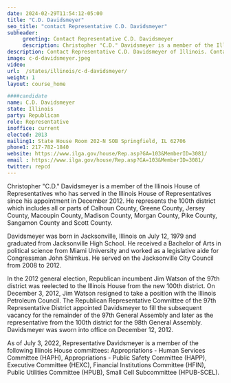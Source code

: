```yaml
---
date: 2024-02-29T11:54:12-05:00
title: "C.D. Davidsmeyer"
seo_title: "contact Representative C.D. Davidsmeyer"
subheader:
     greeting: Contact Representative C.D. Davidsmeyer
     description: Christopher "C.D." Davidsmeyer is a member of the Illinois House of Representatives who is serving 100th district since his appointment in December 2012.
description: Contact Representative C.D. Davidsmeyer of Illinois. Contact information for C.D. Davidsmeyer includes email address, phone number, and mailing address.
image: c-d-davidsmeyer.jpeg
video:
url:  /states/illinois/c-d-davidsmeyer/
weight: 1
layout: course_home

####candidate
name: C.D. Davidsmeyer
state: Illinois
party: Republican
role: Representative
inoffice: current
elected: 2013
mailing1: State House Room 202-N SOB Springfield, IL 62706
phone1: 217-782-1840
website: https://www.ilga.gov/house/Rep.asp?GA=103&MemberID=3081/
email : https://www.ilga.gov/house/Rep.asp?GA=103&MemberID=3081/
twitter: repcd
---
```


Christopher "C.D." Davidsmeyer is a member of the Illinois House of Representatives who has served in the Illinois House of Representatives since his appointment in December 2012. He represents the 100th district which includes all or parts of Calhoun County, Greene County, Jersey County, Macoupin County, Madison County, Morgan County, Pike County, Sangamon County and Scott County.

Davidsmeyer was born in Jacksonville, Illinois on July 12, 1979 and graduated from Jacksonville High School. He received a Bachelor of Arts in political science from Miami University and worked as a legislative aide for Congressman John Shimkus. He served on the Jacksonville City Council from 2008 to 2012.

In the 2012 general election, Republican incumbent Jim Watson of the 97th district was reelected to the Illinois House from the new 100th district. On December 3, 2012, Jim Watson resigned to take a position with the Illinois Petroleum Council. The Republican Representative Committee of the 97th Representative District appointed Davidsmeyer to fill the subsequent vacancy for the remainder of the 97th General Assembly and later as the representative from the 100th district for the 98th General Assembly. Davidsmeyer was sworn into office on December 12, 2012.

As of July 3, 2022, Representative Davidsmeyer is a member of the following Illinois House committees: Appropriations - Human Services Committee (HAPH), Appropriations - Public Safety Committee (HAPP), Executive Committee (HEXC), Financial Institutions Committee (HFIN), Public Utilities Committee (HPUB), Small Cell Subcommittee (HPUB-SCEL).
